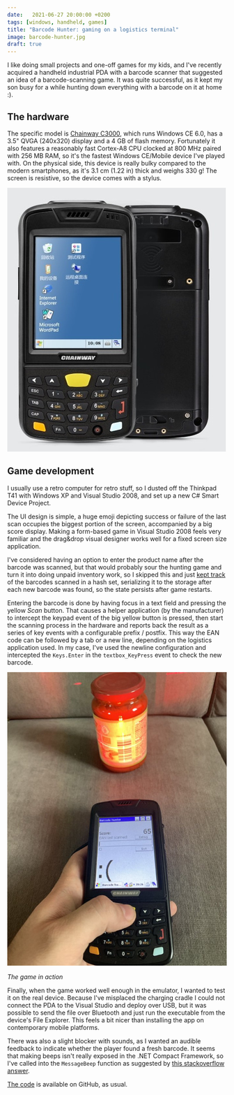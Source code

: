 ```yaml
---
date:   2021-06-27 20:00:00 +0200
tags: [windows, handheld, games]
title: "Barcode Hunter: gaming on a logistics terminal"
image: barcode-hunter.jpg
draft: true
---
```


I like doing small projects and one-off games for my kids, and I've recently acquired a handheld industrial PDA with a barcode scanner that suggested an idea of a barcode-scanning game. It was quite successful, as it kept my son busy for a while hunting down everything with a barcode on it at home :).

## The hardware

The specific model is [Chainway C3000](https://www.chainway.net/Products/Info/8), which runs Windows CE 6.0, has a 3.5" QVGA (240x320) display and a 4 GB of flash memory. Fortunately it also features a reasonably fast Cortex-A8 CPU clocked at 800 MHz paired with 256 MB RAM, so it's the fastest Windows CE/Mobile device I've played with. On the physical side, this device is really bulky compared to the modern smartphones, as it's 3.1 cm (1.22 in) thick and weighs 330 g! The screen is resistive, so the device comes with a stylus.

![](chainway-c3000-front.jpg)

## Game development

I usually use a retro computer for retro stuff, so I dusted off the Thinkpad T41 with Windows XP and Visual Studio 2008, and set up a new C# Smart Device Project. 

The UI design is simple, a huge emoji depicting success or failure of the last scan occupies the biggest portion of the screen, accompanied by a big score display. Making a form-based game in Visual Studio 2008 feels very familiar and the drag&drop visual designer works well for a fixed screen size application. 

I've considered having an option to enter the product name after the barcode was scanned, but that would probably sour the hunting game and turn it into doing unpaid inventory work, so I skipped this and just [kept track](https://github.com/jborza/barcode-hunter/blob/master/DB.cs) of the barcodes scanned in a hash set, serializing it to the storage after each new barcode was found, so the state persists after game restarts. 

Entering the barcode is done by having focus in a text field and pressing the yellow _Scan_ button. That causes a helper application (by the manufacturer) to intercept the keypad event of the big yellow button is pressed, then start the scanning process in the hardware and reports back the result as a series of key events with a configurable prefix / postfix. This way the EAN code can be followed by a tab or a new line, depending on the logistics application used. In my case, I've used the newline configuration and intercepted the `Keys.Enter` in the `textbox_KeyPress` event to check the new barcode.

![](barcode-hunter.jpg)

_The game in action_

Finally, when the game worked well enough in the emulator, I wanted to test it on the real device. Because I've misplaced the charging cradle I could not connect the PDA to the Visual Studio and deploy over USB, but it was possible to send the file over Bluetooth and just run the executable from the device's File Explorer. This feels a bit nicer than installing the app on contemporary mobile platforms.

There was also a slight blocker with sounds, as I wanted an audible feedback to indicate whether the player found a fresh barcode. It seems that making beeps isn't really exposed in the .NET Compact Framework, so I've called into the `MessageBeep` function as suggested by [this stackoverflow answer](https://stackoverflow.com/a/476332). 

[The code](https://github.com/jborza/barcode-hunter) is available on GitHub, as usual. 